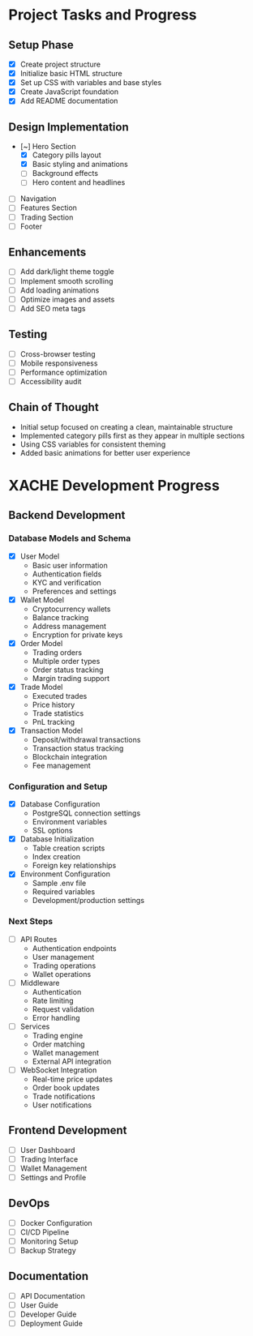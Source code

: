 # Project Tasks and Progress

## Setup Phase
- [x] Create project structure
- [x] Initialize basic HTML structure
- [x] Set up CSS with variables and base styles
- [x] Create JavaScript foundation
- [x] Add README documentation

## Design Implementation
- [~] Hero Section
  - [x] Category pills layout
  - [x] Basic styling and animations
  - [ ] Background effects
  - [ ] Hero content and headlines
- [ ] Navigation
- [ ] Features Section
- [ ] Trading Section
- [ ] Footer

## Enhancements
- [ ] Add dark/light theme toggle
- [ ] Implement smooth scrolling
- [ ] Add loading animations
- [ ] Optimize images and assets
- [ ] Add SEO meta tags

## Testing
- [ ] Cross-browser testing
- [ ] Mobile responsiveness
- [ ] Performance optimization
- [ ] Accessibility audit

## Chain of Thought
- Initial setup focused on creating a clean, maintainable structure
- Implemented category pills first as they appear in multiple sections
- Using CSS variables for consistent theming
- Added basic animations for better user experience

# XACHE Development Progress

## Backend Development

### Database Models and Schema
- [x] User Model
  - Basic user information
  - Authentication fields
  - KYC and verification
  - Preferences and settings
- [x] Wallet Model
  - Cryptocurrency wallets
  - Balance tracking
  - Address management
  - Encryption for private keys
- [x] Order Model
  - Trading orders
  - Multiple order types
  - Order status tracking
  - Margin trading support
- [x] Trade Model
  - Executed trades
  - Price history
  - Trade statistics
  - PnL tracking
- [x] Transaction Model
  - Deposit/withdrawal transactions
  - Transaction status tracking
  - Blockchain integration
  - Fee management

### Configuration and Setup
- [x] Database Configuration
  - PostgreSQL connection settings
  - Environment variables
  - SSL options
- [x] Database Initialization
  - Table creation scripts
  - Index creation
  - Foreign key relationships
- [x] Environment Configuration
  - Sample .env file
  - Required variables
  - Development/production settings

### Next Steps
- [ ] API Routes
  - Authentication endpoints
  - User management
  - Trading operations
  - Wallet operations
- [ ] Middleware
  - Authentication
  - Rate limiting
  - Request validation
  - Error handling
- [ ] Services
  - Trading engine
  - Order matching
  - Wallet management
  - External API integration
- [ ] WebSocket Integration
  - Real-time price updates
  - Order book updates
  - Trade notifications
  - User notifications

## Frontend Development
- [ ] User Dashboard
- [ ] Trading Interface
- [ ] Wallet Management
- [ ] Settings and Profile

## DevOps
- [ ] Docker Configuration
- [ ] CI/CD Pipeline
- [ ] Monitoring Setup
- [ ] Backup Strategy

## Documentation
- [ ] API Documentation
- [ ] User Guide
- [ ] Developer Guide
- [ ] Deployment Guide 